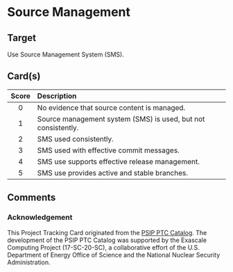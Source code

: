 [metadata:tags]:- "ecp-psip-ptc"
# Source Management

## Target

Use Source Management System (SMS).

## Card(s)

| Score         | Description |
| :-------------: | :------------- |
| 0 | No evidence that source content is managed. |
| 1 | Source management system (SMS) is used, but not consistently.      |
| 2 | SMS used consistently.      |
| 3 | SMS used with effective commit messages.      |
| 4 | SMS use supports effective release management.     |
| 5 | SMS use provides active and stable branches. |


## Comments


### Acknowledgement

This Project Tracking Card originated from the [PSIP PTC Catalog](https://bssw-psip.github.io/ptc-catalog/). The development of the PSIP PTC Catalog was supported by the Exascale Computing Project (17-SC-20-SC), a collaborative effort of the U.S. Department of Energy Office of Science and the National Nuclear Security Administration.
